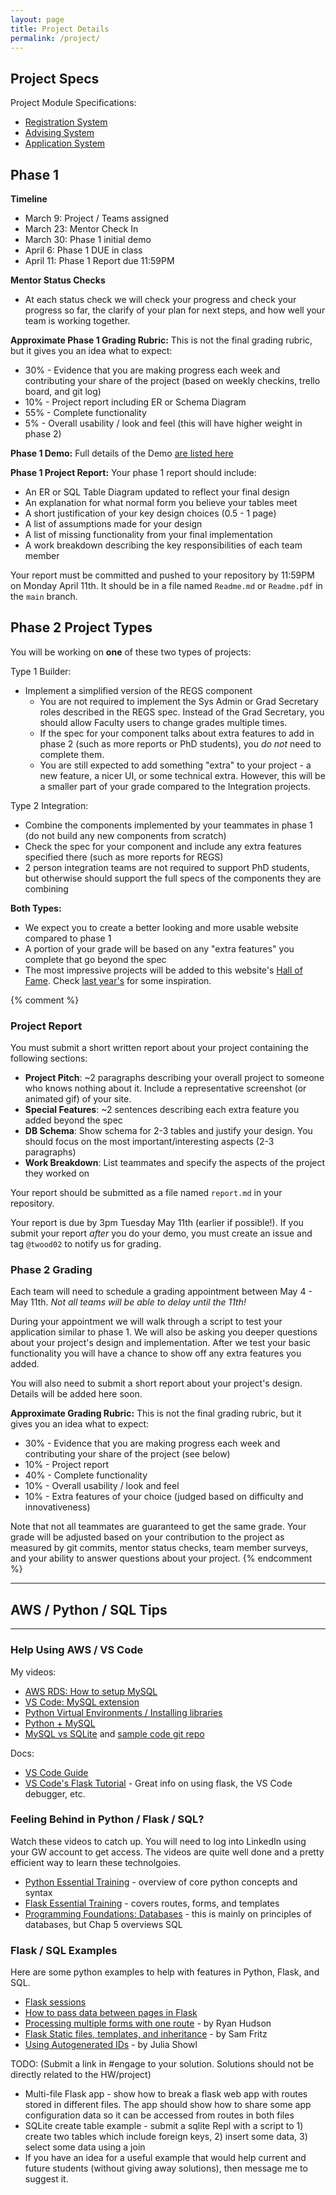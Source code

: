 ```yaml
---
layout: page
title: Project Details
permalink: /project/
---
```


## Project Specs

Project Module Specifications:
 - [Registration System](/project/REGS-2022.docx)
 - [Advising System](/project/ADS-2022.docx)
 - [Application System](/project/APPS-2022.docx)


## Phase 1 


**Timeline**
 - March 9: Project / Teams assigned
 - March 23: Mentor Check In
 - March 30: Phase 1 initial demo
 - April 6: Phase 1 DUE in class
 - April 11: Phase 1 Report due 11:59PM

**Mentor Status Checks**
  - At each status check we will check your progress and check your progress so far, the clarify of your plan for next steps, and how well your team is working together.

**Approximate Phase 1 Grading Rubric:** This is not the final grading rubric, but it gives you an idea what to expect:
  - 30% - Evidence that you are making progress each week and contributing your share of the project (based on weekly checkins, trello board, and git log)
  - 10% - Project report including ER or Schema Diagram
  - 55% - Complete functionality
  - 5% - Overall usability / look and feel (this will have higher weight in phase 2)

**Phase 1 Demo:** Full details of the Demo [are listed here](/project/phase-1)

**Phase 1 Project Report:** Your phase 1 report should include:
  - An ER or SQL Table Diagram updated to reflect your final design
  - An explanation for what normal form you believe your tables meet
  - A short justification of your key design choices (0.5 - 1 page)
  - A list of assumptions made for your design
  - A list of missing functionality from your final implementation
  - A work breakdown describing the key responsibilities of each team member
 
Your report must be committed and pushed to your repository by 11:59PM on Monday April 11th. It should be in a file named `Readme.md` or `Readme.pdf` in the `main` branch. 


## Phase 2 Project Types

You will be working on **one** of these two types of projects:

Type 1 Builder:
 - Implement a simplified version of the REGS component
   - You are not required to implement the Sys Admin or Grad Secretary roles described in the REGS spec. Instead of the Grad Secretary, you should allow Faculty users to change grades multiple times. 
   - If the spec for your component talks about extra features to add in phase 2 (such as more reports or PhD students), you *do not* need to complete them.
   - You are still expected to add something "extra" to your project - a new feature, a nicer UI, or some technical extra. However, this will be a smaller part of your grade compared to the Integration projects.

Type 2 Integration:
 - Combine the components implemented by your teammates in phase 1 (do not build any new components from scratch)
 - Check the spec for your component and include any extra features specified there (such as more reports for REGS)
 - 2 person integration teams are not required to support PhD students, but otherwise should support the full specs of the components they are combining

**Both Types:**
 - We expect you to create a better looking and more usable website compared to phase 1
 - A portion of your grade will be based on any "extra features" you complete that go beyond the spec
 - The most impressive projects will be added to this website's [Hall of Fame](/hall). Check [last year's](https://cs2541-21s.github.io/hall/) for some inspiration.

{% comment %}

### Project Report
You must submit a short written report about your project containing the following sections:

  - **Project Pitch**: ~2 paragraphs describing your overall project to someone who knows nothing about it. Include a representative screenshot (or animated gif) of your site.
  - **Special Features**: ~2 sentences describing each extra feature you added beyond the spec
  - **DB Schema**: Show schema for 2-3 tables and justify your design. You should focus on the most important/interesting aspects (2-3 paragraphs)
  - **Work Breakdown**: List teammates and specify the aspects of the project they worked on

Your report should be submitted as a file named  `report.md` in your repository.

Your report is due by 3pm Tuesday May 11th (earlier if possible!). If you submit your report *after* you do your demo, you must create an issue and tag `@twood02` to notify us for grading.

### Phase 2 Grading
Each team will need to schedule a grading appointment between May 4 - May 11th. *Not all teams will be able to delay until the 11th!*

During your appointment we will walk through a script to test your application similar to phase 1. We will also be asking you deeper questions about your project's design and implementation. After we test your basic functionality you will have a chance to show off any extra features you added.

You will also need to submit a short report about your project's design. Details will be added here soon.

**Approximate Grading Rubric:** This is not the final grading rubric, but it gives you an idea what to expect:
  - 30% - Evidence that you are making progress each week and contributing your share of the project (see below)
  - 10% - Project report
  - 40% - Complete functionality
  - 10% - Overall usability / look and feel
  - 10% - Extra features of your choice (judged based on difficulty and innovativeness)

Note that not all teammates are guaranteed to get the same grade. Your grade will be adjusted based on your contribution to the project as measured by git commits, mentor status checks, team member surveys, and your ability to answer questions about your project.
{% endcomment %}

---
## AWS / Python / SQL Tips
---

### Help Using AWS / VS Code
My videos:
 - [AWS RDS: How to setup MySQL](https://youtu.be/cL8u9mMCJsQ)
 - [VS Code: MySQL extension](https://youtu.be/1FSHAsP20cg)
 - [Python Virtual Environments / Installing libraries](https://youtu.be/7CGtFr0XYE8)
 - [Python + MySQL](https://youtu.be/53ToK78EsmU)
 - [MySQL vs SQLite](https://youtu.be/dYzSWSMD3Tk) and [sample code git repo](https://github.com/cs2541-22s/flask-sample-mysql)

Docs:
 - [VS Code Guide](https://docs.google.com/document/d/1tKK1miWh-AS9Q-j2JwAACkYMEsM8eGICDMhSWYCwQ4o/edit?usp=sharing)
 - [VS Code's Flask Tutorial](https://code.visualstudio.com/docs/python/tutorial-flask) - Great info on using flask, the VS Code debugger, etc.

### Feeling Behind in Python / Flask / SQL?
Watch these videos to catch up.  You will need to log into LinkedIn using your GW account to get access. The videos are quite well done and a pretty efficient way to learn these technolgoies.
  - [Python Essential Training](https://www.linkedin.com/learning-login/share?account=74651410&forceAccount=false&redirect=https%3A%2F%2Fwww.linkedin.com%2Flearning%2Fpython-essential-training-2%3Ftrk%3Dshare_ent_url%26shareId%3DckSZUbeWRW6TasHVFkr3Eg%253D%253D) - overview of core python concepts and syntax
  - [Flask Essential Training](https://www.linkedin.com/learning-login/share?account=74651410&forceAccount=false&redirect=https%3A%2F%2Fwww.linkedin.com%2Flearning%2Fflask-essential-training%3Ftrk%3Dshare_ent_url%26shareId%3Dr5AlZEacSFy5yqntXYf54Q%253D%253D) - covers routes, forms, and templates
  - [Programming Foundations: Databases](https://www.linkedin.com/learning-login/share?account=74651410&forceAccount=false&redirect=https%3A%2F%2Fwww.linkedin.com%2Flearning%2Fprogramming-foundations-databases-2%3Ftrk%3Dshare_ent_url%26shareId%3Dz9N5keEoQy2IR25xhNCn6g%253D%253D) - this is mainly on principles of databases, but Chap 5 overviews SQL

### Flask / SQL Examples

Here are some python examples to help with features in Python, Flask, and SQL.

  - [Flask sessions](https://repl.it/@twood02/SessionTest#main.py)
  - [How to pass data between pages in Flask](https://replit.com/@twood02/flaskdata)
  - [Processing multiple forms with one route](https://repl.it/@twood02/MultipleFormExample#main.py) - by Ryan Hudson
  - [Flask Static files, templates, and inheritance](https://replit.com/@twood02/Multiple-Templates-Static-Files-Inherited-Templates) - by Sam Fritz
  - [Using Autogenerated IDs](https://replit.com/@twood02/Flask-SQLite-autoincrement-example) - by Julia Showl

TODO: (Submit a link in #engage to your solution. Solutions should not be directly related to the HW/project)
  - Multi-file Flask app - show how to break a flask web app  with routes stored in different files. The app should show how to share some app configuration data so it can be accessed from routes in both files
  - SQLite create table example - submit a sqlite Repl with a script to 1) create two tables which include foreign keys, 2) insert some data, 3) select some data using a join
  - If you have an idea for a useful example that would help current and future students (without giving away solutions), then message me to suggest it.